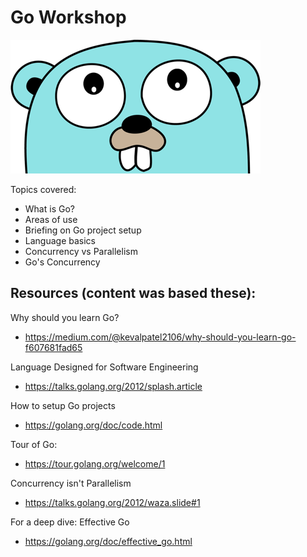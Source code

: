 # Go Workshop

![](images/gopher-stare-up.png)

Topics covered:
- What is Go?
- Areas of use
- Briefing on Go project setup
- Language basics
- Concurrency vs Parallelism
- Go's Concurrency

## Resources (content was based these): 

Why should you learn Go?
- https://medium.com/@kevalpatel2106/why-should-you-learn-go-f607681fad65

Language Designed for Software Engineering
- https://talks.golang.org/2012/splash.article

How to setup Go projects
- https://golang.org/doc/code.html

Tour of Go:
- https://tour.golang.org/welcome/1

Concurrency isn't Parallelism
- https://talks.golang.org/2012/waza.slide#1

For a deep dive: Effective Go
- https://golang.org/doc/effective_go.html

